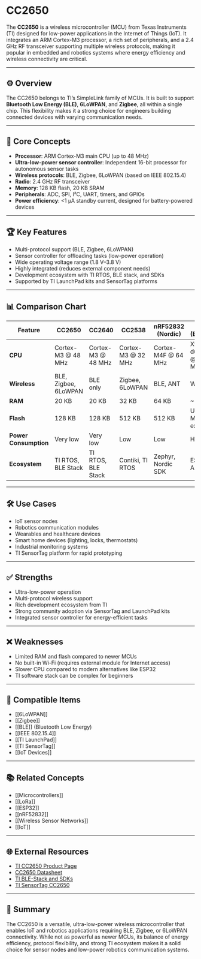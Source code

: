 # CC2650

The **CC2650** is a wireless microcontroller (MCU) from Texas Instruments (TI) designed for low-power applications in the Internet of Things (IoT). It integrates an ARM Cortex-M3 processor, a rich set of peripherals, and a 2.4 GHz RF transceiver supporting multiple wireless protocols, making it popular in embedded and robotics systems where energy efficiency and wireless connectivity are critical.

---

## ⚙️ Overview

The CC2650 belongs to TI’s SimpleLink family of MCUs. It is built to support **Bluetooth Low Energy (BLE)**, **6LoWPAN**, and **Zigbee**, all within a single chip. This flexibility makes it a strong choice for engineers building connected devices with varying communication needs.

---

## 🧠 Core Concepts

- **Processor**: ARM Cortex-M3 main CPU (up to 48 MHz)
- **Ultra-low-power sensor controller**: Independent 16-bit processor for autonomous sensor tasks
- **Wireless protocols**: BLE, Zigbee, 6LoWPAN (based on IEEE 802.15.4)
- **Radio**: 2.4 GHz RF transceiver
- **Memory**: 128 KB flash, 20 KB SRAM
- **Peripherals**: ADC, SPI, I²C, UART, timers, and GPIOs
- **Power efficiency**: <1 µA standby current, designed for battery-powered devices

---

## 🏆 Key Features

- Multi-protocol support (BLE, Zigbee, 6LoWPAN)
- Sensor controller for offloading tasks (low-power operation)
- Wide operating voltage range (1.8 V–3.8 V)
- Highly integrated (reduces external component needs)
- Development ecosystem with TI RTOS, BLE stack, and SDKs
- Supported by TI LaunchPad kits and SensorTag platforms

---

## 📊 Comparison Chart

| Feature                | CC2650                 | CC2640                 | CC2538                  | nRF52832 (Nordic)        | ESP32 (Espressif)        |
|------------------------|------------------------|------------------------|-------------------------|--------------------------|--------------------------|
| **CPU**                | Cortex-M3 @ 48 MHz     | Cortex-M3 @ 48 MHz     | Cortex-M3 @ 32 MHz      | Cortex-M4F @ 64 MHz      | Xtensa dual-core @ 240 MHz |
| **Wireless**           | BLE, Zigbee, 6LoWPAN   | BLE only               | Zigbee, 6LoWPAN         | BLE, ANT                 | Wi-Fi, BLE               |
| **RAM**                | 20 KB                  | 20 KB                  | 32 KB                   | 64 KB                    | ~520 KB                  |
| **Flash**              | 128 KB                 | 128 KB                 | 512 KB                  | 512 KB                   | Up to 16 MB external     |
| **Power Consumption**  | Very low               | Very low               | Low                     | Low                      | Higher                   |
| **Ecosystem**          | TI RTOS, BLE Stack     | TI RTOS, BLE Stack     | Contiki, TI RTOS        | Zephyr, Nordic SDK       | ESP-IDF, Arduino         |

---

## 🛠️ Use Cases

- IoT sensor nodes
- Robotics communication modules
- Wearables and healthcare devices
- Smart home devices (lighting, locks, thermostats)
- Industrial monitoring systems
- TI SensorTag platform for rapid prototyping

---

## ✅ Strengths

- Ultra-low-power operation
- Multi-protocol wireless support
- Rich development ecosystem from TI
- Strong community adoption via SensorTag and LaunchPad kits
- Integrated sensor controller for energy-efficient tasks

---

## ❌ Weaknesses

- Limited RAM and flash compared to newer MCUs
- No built-in Wi-Fi (requires external module for Internet access)
- Slower CPU compared to modern alternatives like ESP32
- TI software stack can be complex for beginners

---

## 🔧 Compatible Items

- [[6LoWPAN]]
- [[Zigbee]]
- [[BLE]] (Bluetooth Low Energy)
- [[IEEE 802.15.4]]
- [[TI LaunchPad]]
- [[TI SensorTag]]
- [[IoT Devices]]

---

## 📚 Related Concepts

- [[Microcontrollers]]
- [[LoRa]]
- [[ESP32]]
- [[nRF52832]]
- [[Wireless Sensor Networks]]
- [[IoT]]

---

## 🌐 External Resources

- [TI CC2650 Product Page](https://www.ti.com/product/CC2650)
- [CC2650 Datasheet](https://www.ti.com/lit/ds/symlink/cc2650.pdf)
- [TI BLE-Stack and SDKs](https://www.ti.com/tool/SIMPLELINK-CC2640R2-SDK)
- [TI SensorTag CC2650](https://www.ti.com/tool/CC2650STK)

---

## 📝 Summary

The CC2650 is a versatile, ultra-low-power wireless microcontroller that enables IoT and robotics applications requiring BLE, Zigbee, or 6LoWPAN connectivity. While not as powerful as newer MCUs, its balance of energy efficiency, protocol flexibility, and strong TI ecosystem makes it a solid choice for sensor nodes and low-power robotics communication systems.
